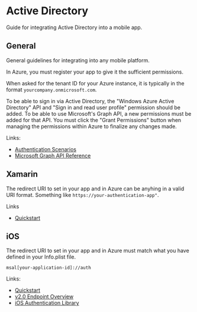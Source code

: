 # Active Directory

Guide for integrating Active Directory into a mobile app.

## General

General guidelines for integrating into any mobile platform.

In Azure, you must register your app to give it the sufficient permissions.

When asked for the tenant ID for your Azure instance, it is typically in the format `yourcompany.onmicrosoft.com`.

To be able to sign in via Active Directory, the "Windows Azure Active Directory" API and "Sign in and read user profile" permission should be added. To be able to use Microsoft's Graph API, a new permissions must be added for that API. You must click the "Grant Permissions" button when managing the permissions within Azure to finalize any changes made.

Links:

* [Authentication Scenarios](https://docs.microsoft.com/en-us/azure/active-directory/develop/active-directory-authentication-scenarios)
* [Microsoft Graph API Reference](https://msdn.microsoft.com/en-us/library/azure/ad/graph/api/api-catalog)


## Xamarin

The redirect URI to set in your app and in Azure can be anyhing in a valid URI format. Something like `https://your-authentication-app"`.

Links

* [Quickstart](https://docs.microsoft.com/en-us/azure/active-directory/develop/active-directory-devquickstarts-xamarin)

## iOS

The redirect URI to set in your app and in Azure must match what you have defined in your Info.plist file. 

```
msal[your-application-id]://auth
```

Links:

* [Quickstart](https://docs.microsoft.com/en-us/azure/active-directory/develop/active-directory-devquickstarts-ios)
* [v2.0 Endpoint Overview](https://docs.microsoft.com/en-us/azure/active-directory/develop/guidedsetups/active-directory-ios)
* [iOS Authentication Library](https://github.com/AzureAD/microsoft-authentication-library-for-objc)
